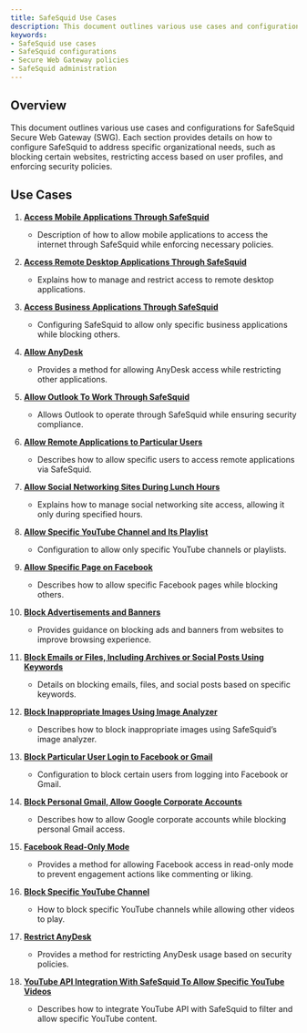 ```yaml
---
title: SafeSquid Use Cases
description: This document outlines various use cases and configurations for SafeSquid Secure Web Gateway (SWG), detailing how to configure and manage specific use cases to ensure security and productivity within your organization.
keywords:
- SafeSquid use cases
- SafeSquid configurations
- Secure Web Gateway policies
- SafeSquid administration
---
```


## Overview
This document outlines various use cases and configurations for SafeSquid Secure Web Gateway (SWG). Each section provides details on how to configure SafeSquid to address specific organizational needs, such as blocking certain websites, restricting access based on user profiles, and enforcing security policies.

## Use Cases

1. **[Access Mobile Applications Through SafeSquid](/docs/22-Usecases/Access_Mobile_Applications_Through_SafeSquid.md)**
   - Description of how to allow mobile applications to access the internet through SafeSquid while enforcing necessary policies.

2. **[Access Remote Desktop Applications Through SafeSquid](/docs/22-Usecases/Access_Remote_Desktop_Applications_Through_SafeSquid.md)**
   - Explains how to manage and restrict access to remote desktop applications.

3. **[Access Business Applications Through SafeSquid](/docs/22-Usecases/Accessing_business_applications_through_SafeSquid.md)**
   - Configuring SafeSquid to allow only specific business applications while blocking others.

4. **[Allow AnyDesk](/docs/22-Usecases/Allow_anydesk.md)**
   - Provides a method for allowing AnyDesk access while restricting other applications.

5. **[Allow Outlook To Work Through SafeSquid](/docs/22-Usecases/Allow_Outlook_To_Work_SafeSquid.md)**
   - Allows Outlook to operate through SafeSquid while ensuring security compliance.

6. **[Allow Remote Applications to Particular Users](/docs/22-Usecases/Allow_remote_applications_to_particular_users.md)**
   - Describes how to allow specific users to access remote applications via SafeSquid.

7. **[Allow Social Networking Sites During Lunch Hours](/docs/22-Usecases/Allow_Social_Networking_Sites_during_Lunch_Hours.md)**
   - Explains how to manage social networking site access, allowing it only during specified hours.

8. **[Allow Specific YouTube Channel and Its Playlist](/docs/22-Usecases/Allow_Specific_YouTube_Channel_and_its_Playlist.md)**
   - Configuration to allow only specific YouTube channels or playlists.

9. **[Allow Specific Page on Facebook](/docs/22-Usecases/Allow_Specific_Page_on_Facebook.md)**
   - Describes how to allow specific Facebook pages while blocking others.

10. **[Block Advertisements and Banners](/docs/22-Usecases/Block_Advertisements_And_Banners.md)**
    - Provides guidance on blocking ads and banners from websites to improve browsing experience.

11. **[Block Emails or Files, Including Archives or Social Posts Using Keywords](/docs/22-Usecases/Block_Emails_or_Files_including_archives_or_Social_Posts_using_Keywords.md)**
    - Details on blocking emails, files, and social posts based on specific keywords.

12. **[Block Inappropriate Images Using Image Analyzer](/docs/22-Usecases/Block_inappropriate_images_by_using_Image_Analyzer.md)**
    - Describes how to block inappropriate images using SafeSquid’s image analyzer.

13. **[Block Particular User Login to Facebook or Gmail](/docs/22-Usecases/Block_Particular_User_Login_To_Facebook_Or_Gmail.md)**
    - Configuration to block certain users from logging into Facebook or Gmail.

14. **[Block Personal Gmail, Allow Google Corporate Accounts](/docs/22-Usecases/Block_Personal_Gmail,_Allow_Google_Corporate_Accounts.md)**
    - Describes how to allow Google corporate accounts while blocking personal Gmail access.

15. **[Facebook Read-Only Mode](/docs/22-Usecases/Facebook_Read_Only_Mode.md)**
    - Provides a method for allowing Facebook access in read-only mode to prevent engagement actions like commenting or liking.

16. **[Block Specific YouTube Channel](/docs/22-Usecases/Block_Specific_Youtube_Channel.md)**
    - How to block specific YouTube channels while allowing other videos to play.

17. **[Restrict AnyDesk](/docs/22-Usecases/Restrict_any_desk.md)**
    - Provides a method for restricting AnyDesk usage based on security policies.

18. **[YouTube API Integration With SafeSquid To Allow Specific YouTube Videos](/docs/22-Usecases/YouTube_API_Integration_With_SafeSquid_To_Allow_Specific_YouTube_Videos.md)**
    - Describes how to integrate YouTube API with SafeSquid to filter and allow specific YouTube content.
